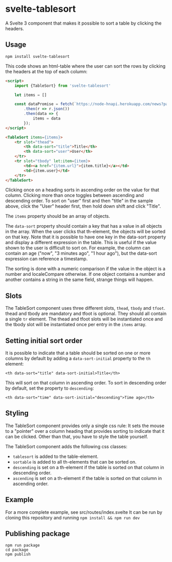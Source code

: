 # svelte-tablesort

A Svelte 3 component that makes it possible to sort a table
by clicking the headers.

## Usage

```
npm install svelte-tablesort
```

This code shows an html-table where the user can sort
the rows by clicking the headers at the top of each column:

```html
<script>
	import {TableSort} from 'svelte-tablesort'

	let items = []

	const dataPromise = fetch(`https://node-hnapi.herokuapp.com/news?page=1`)
		.then(r => r.json())
		.then(data => {
			items = data
		});
</script>

<TableSort items={items}>
	<tr slot="thead">
		<th data-sort="title">Title</th>
		<th data-sort="user">User</th>
	</tr>
	<tr slot="tbody" let:item={item}>
		<td><a href="{item.url}">{item.title}</a></td>
		<td>{item.user}</td>
	</tr>
</TableSort>
```

Clicking once on a heading sorts in ascending order on the value for that column.
Clicking more than once toggles between ascending and descending order.
To sort on "user" first and then "title" in the sample above,
click the "User" header first, then hold down shift and
click "Title".

The `items` property should be an array of objects.

The `data-sort` property should contain a key that has a value in all objects in the array. 
When the user clicks that th-element, the objects will be sorted on that key.
Note that it is possible to have one key in the data-sort property and display a different expression in the table.
This is useful if the value shown to the user is difficult to sort on.
For example, the column can contain an age ("now", "3 minutes ago", "1 hour ago"),
but the data-sort expression can reference a timestamp.

The sorting is done with a numeric comparison if the value in the object is a number and localeCompare otherwise.
If one object contains a number and another contains a string in the same field,
strange things will happen.

## Slots

The TableSort component uses three different slots, `thead`, `tbody` and `tfoot`.
thead and tbody are mandatory and tfoot is optional.
They should all contain a single `tr` element.
The thead and tfoot slots will be instantiated once and the tbody slot will be instantiated once per entry in the `items` array.

## Setting initial sort order

It is possible to indicate that a table should be sorted on one or more columns by default by adding a `data-sort-initial` property to the `th` element:

```
<th data-sort="title" data-sort-initial>Title</th>
```
This will sort on that column in ascending order.
To sort in descending order by default, set the property to `descending`:

```
<th data-sort="time" data-sort-initial="descending">Time ago</th>
```

## Styling

The TableSort component provides only a single css rule:
It sets the mouse to a "pointer" over a column heading that provides sorting
to indicate that it can be clicked.
Other than that, you have to style the table yourself.

The TableSort component adds the following css classes:

- `tablesort` is added to the table-element.
- `sortable` is added to all th-elements that can be sorted on.
- `descending` is set on a th-element if the table is sorted
  on that column in descending order.
- `ascending` is set on a th-element if the table is sorted
  on that column in ascending order.

## Example

For a more complete example, see src/routes/index.svelte
It can be run by cloning this repository and running `npm install && npm run dev`

## Publishing package

```
npm run package
cd package
npm publish
```
